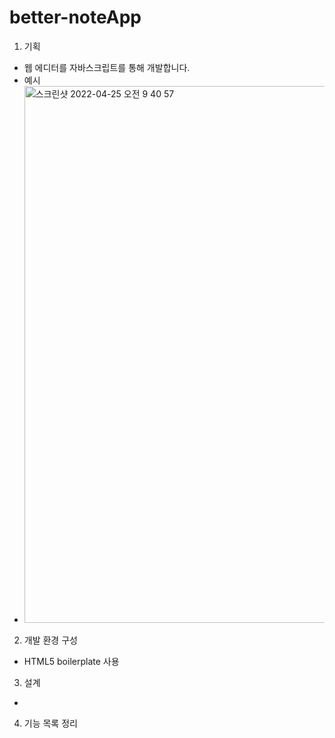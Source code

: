 # better-noteApp
1. 기획
  - 웹 에디터를 자바스크립트를 통해 개발합니다. 
  - 예시
  - <img width="859" alt="스크린샷 2022-04-25 오전 9 40 57" src="https://user-images.githubusercontent.com/26559739/165003825-0048a1fe-44ba-4796-8d6b-4877046dedde.png">
2. 개발 환경 구성
  - HTML5 boilerplate 사용
3. 설계
  - 
4. 기능 목록 정리

